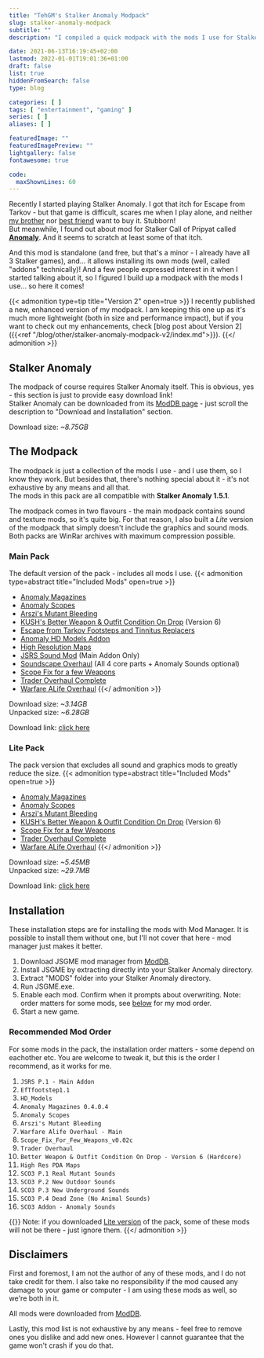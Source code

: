 ```yaml
---
title: "TehGM's Stalker Anomaly Modpack"
slug: stalker-anomaly-modpack
subtitle: ""
description: "I compiled a quick modpack with the mods I use for Stalker Anomaly so you can download and experience it the way I do!"

date: 2021-06-13T16:19:45+02:00
lastmod: 2022-01-01T19:01:36+01:00
draft: false
list: true
hiddenFromSearch: false
type: blog

categories: [ ]
tags: [ "entertainment", "gaming" ]
series: [ ]
aliases: [ ]

featuredImage: ""
featuredImagePreview: ""
lightgallery: false
fontawesome: true

code:
  maxShownLines: 60
---
```

<!--more-->

Recently I started playing Stalker Anomaly. I got that itch for Escape from Tarkov - but that game is difficult, scares me when I play alone, and neither [my brother](https://bloodxtract.com/members/BornToLose) nor [best friend](https://kalik.dev) want to buy it. Stubborn!  
But meanwhile, I found out about mod for Stalker Call of Pripyat called **[Anomaly](https://www.moddb.com/mods/stalker-anomaly)**. And it seems to scratch at least some of that itch.

And this mod is standalone (and free, but that's a minor - I already have all 3 Stalker games), and... it allows installing its own mods (well, called "addons" technically)! And a few people expressed interest in it when I started talking about it, so I figured I build up a modpack with the mods I use... so here it comes!

{{< admonition type=tip title="Version 2" open=true >}}
I recently published a new, enhanced version of my modpack. I am keeping this one up as it's much more lightweight (both in size and performance impact), but if you want to check out my enhancements, check [blog post about Version 2]({{<ref "/blog/other/stalker-anomaly-modpack-v2/index.md">}}).
{{</ admonition >}}

## Stalker Anomaly
The modpack of course requires Stalker Anomaly itself. This is obvious, yes - this section is just to provide easy download link!  
Stalker Anomaly can be downloaded from its [ModDB page](https://www.moddb.com/mods/stalker-anomaly) - just scroll the description to "Download and Installation" section.

Download size: *~8.75GB*

## The Modpack
The modpack is just a collection of the mods I use - and I use them, so I know they work. But besides that, there's nothing special about it - it's not exhaustive by any means and all that.  
The mods in this pack are all compatible with **Stalker Anomaly 1.5.1**.

The modpack comes in two flavours - the main modpack contains sound and texture mods, so it's quite big. For that reason, I also built a *Lite* version of the modpack that simply doesn't include the graphics and sound mods.  
Both packs are WinRar archives with maximum compression possible.

### Main Pack
The default version of the pack - includes all mods I use.
{{< admonition type=abstract title="Included Mods" open=true >}}
- [Anomaly Magazines](https://www.moddb.com/mods/stalker-anomaly/addons/anomaly-magazines-for-150-rc)
- [Anomaly Scopes](https://www.moddb.com/mods/stalker-anomaly/addons/anomaly-scopes-revision-v10)
- [Arszi's Mutant Bleeding](https://www.moddb.com/mods/stalker-anomaly/addons/arszis-mutant-bleeding)
- [KUSH's Better Weapon & Outfit Condition On Drop](https://www.moddb.com/mods/stalker-anomaly/addons/better-weapon-outfit-condition-on-drop) (Version 6)
- [Escape from Tarkov Footsteps and Tinnitus Replacers](https://www.moddb.com/mods/stalker-anomaly/addons/escape-from-tarkov-footsteps-and-tinnitus-replacers)
- [Anomaly HD Models Addon](https://www.moddb.com/mods/stalker-anomaly/addons/anomaly-hd-models-addon)
- [High Resolution Maps](https://www.moddb.com/mods/stalker-anomaly/addons/high-resolution-maps)
- [JSRS Sound Mod](https://www.moddb.com/mods/stalker-anomaly/addons/solarint-gunshot-overhaul) (Main Addon Only)
- [Soundscape Overhaul](https://www.moddb.com/mods/stalker-anomaly/addons/soundscape-overhaul-2) (All 4 core parts + Anomaly Sounds optional)
- [Scope Fix for a few Weapons](https://www.moddb.com/mods/stalker-anomaly/addons/scope-fix-for-a-few-weapons-v002c)
- [Trader Overhaul Complete](https://www.moddb.com/mods/stalker-anomaly/addons/trader-overhaul-complete)
- [Warfare ALife Overhaul](https://www.moddb.com/mods/stalker-anomaly/addons/warfare-alife-overhaul)
{{</ admonition >}}

Download size: *~3.14GB*  
Unpacked size: *~6.28GB*

Download link: [click here](https://www.mediafire.com/file/zxuq0ql84363edx/TehGM%2527s_Anomaly_Modpack_v1.rar/file)

### Lite Pack
The pack version that excludes all sound and graphics mods to greatly reduce the size.
{{< admonition type=abstract title="Included Mods" open=true >}}
- [Anomaly Magazines](https://www.moddb.com/mods/stalker-anomaly/addons/anomaly-magazines-for-150-rc)
- [Anomaly Scopes](https://www.moddb.com/mods/stalker-anomaly/addons/anomaly-scopes-revision-v10)
- [Arszi's Mutant Bleeding](https://www.moddb.com/mods/stalker-anomaly/addons/arszis-mutant-bleeding)
- [KUSH's Better Weapon & Outfit Condition On Drop](https://www.moddb.com/mods/stalker-anomaly/addons/better-weapon-outfit-condition-on-drop) (Version 6)
- [Scope Fix for a few Weapons](https://www.moddb.com/mods/stalker-anomaly/addons/scope-fix-for-a-few-weapons-v002c)
- [Trader Overhaul Complete](https://www.moddb.com/mods/stalker-anomaly/addons/trader-overhaul-complete)
- [Warfare ALife Overhaul](https://www.moddb.com/mods/stalker-anomaly/addons/warfare-alife-overhaul)
{{</ admonition >}}

Download size: *~5.45MB*  
Unpacked size: *~29.7MB*

Download link: [click here](https://www.mediafire.com/file/jwmkw61bu8gv74n/TehGM%2527s_Anomaly_Modpack_v1_%2528Lite%2529.rar/file)

## Installation
These installation steps are for installing the mods with Mod Manager. It is possible to install them without one, but I'll not cover that here - mod manager just makes it better.
1. Download JSGME mod manager from [ModDB](https://www.moddb.com/mods/call-of-chernobyl/downloads/jsgme).
2. Install JSGME by extracting directly into your Stalker Anomaly directory.
3. Extract "MODS" folder into your Stalker Anomaly directory.
4. Run JSGME.exe.
5. Enable each mod. Confirm when it prompts about overwriting. Note: order matters for some mods, see [below](#recommended-mod-order) for my mod order.
6. Start a new game.

### Recommended Mod Order
For some mods in the pack, the installation order matters - some depend on eachother etc. You are welcome to tweak it, but this is the order I recommend, as it works for me.

1. `JSRS P.1 - Main Addon`
2. `EfTfootstep1.1`
3. `HD_Models`
4. `Anomaly Magazines 0.4.0.4`
5. `Anomaly Scopes`
6. `Arszi's Mutant Bleeding`
7. `Warfare Alife Overhaul - Main`
8. `Scope_Fix_For_Few_Weapons_v0.02c`
9. `Trader Overhaul`
10. `Better Weapon & Outfit Condition On Drop - Version 6 (Hardcore)`
11. `High Res PDA Maps`
12. `SCO3 P.1 Real Mutant Sounds`
13. `SCO3 P.2 New Outdoor Sounds`
14. `SCO3 P.3 New Underground Sounds`
15. `SCO3 P.4 Dead Zone (No Animal Sounds)`
16. `SCO3 Addon - Anomaly Sounds`

{{<admonition type=note >}}
Note: if you downloaded [Lite version](#lite-pack) of the pack, some of these mods will not be there - just ignore them.
{{</ admonition >}}

## Disclaimers
First and foremost, I am not the author of any of these mods, and I do not take credit for them. I also take no responsibility if the mod caused any damage to your game or computer - I am using these mods as well, so we're both in it.

All mods were downloaded from [ModDB](https://www.moddb.com/mods/stalker-anomaly/addons).

Lastly, this mod list is not exhaustive by any means - feel free to remove ones you dislike and add new ones. However I cannot guarantee that the game won't crash if you do that.